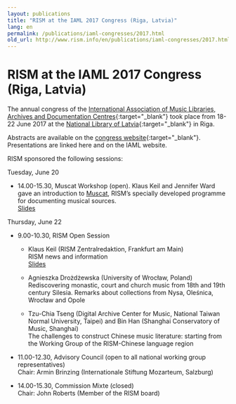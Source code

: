 ```yaml
---
layout: publications
title: "RISM at the IAML 2017 Congress (Riga, Latvia)"
lang: en
permalink: /publications/iaml-congresses/2017.html
old_url: http://www.rism.info/en/publications/iaml-congresses/2017.html
---
```


# RISM at the IAML 2017 Congress (Riga, Latvia)

The annual congress of the [International Association of Music Libraries, Archives and Documentation Centres](http://www.iaml.info/congresses/2017-riga){:target="_blank"} took place from 18-22 June 2017 at the [National Library of Latvia](http://lnb.lv/en){:target="_blank"} in Riga.   
  
Abstracts are available on the [congress website](https://iaml2017.lnb.lv/programme/abstracts/){:target="_blank"}. Presentations are linked here and on the IAML website.  
  
RISM sponsored the following sessions:  
  
Tuesday, June 20

- 14.00-15.30, Muscat Workshop (open). Klaus Keil and Jennifer Ward gave an introduction to [Muscat](/community/muscat.html), RISM’s specially developed programme for documenting musical sources.   
[Slides](/resources-old-website/community-content/Muscat_EN/Workshop_slides_Riga_expanded_01.pdf)

Thursday, June 22

- 9.00-10.30, RISM Open Session

  - Klaus Keil (RISM Zentralredaktion, Frankfurt am Main)  
    RISM news and information  
    [Slides](/resources-old-website/community-content/Zentralredaktion/Pra__sentation_Keil_IAML_Webseite_Riga_2017.pdf)

  - Agnieszka Drożdżewska (University of Wrocław, Poland)  
    Rediscovering monastic, court and church music from 18th and 19th century Silesia. Remarks about collections from Nysa, Oleśnica, Wrocław and Opole

  - Tzu-Chia Tseng (Digital Archive Center for Music, National Taiwan Normal University, Taipei) and Bin Han (Shanghai Conservatory of Music, Shanghai)  
    The challenges to construct Chinese music literature: starting from the Working Group of the RISM-Chinese language region

- 11.00-12.30, Advisory Council (open to all national working group representatives)  
  Chair: Armin Brinzing (Internationale Stiftung Mozarteum, Salzburg)

- 14.00-15.30, Commission Mixte (closed)  
  Chair: John Roberts (Member of the RISM board)